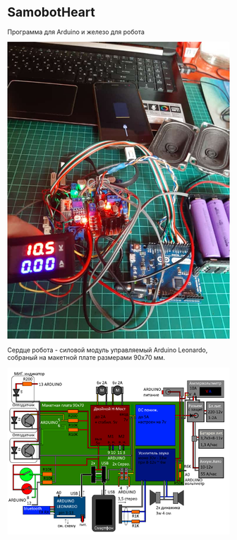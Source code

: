 # SamobotHeart
Программа для Arduino и железо для робота

![Иллюстрация к проекту](https://github.com/vindozo/SamobotHeart/blob/master/samobot.jpg)


Сердце робота - силовой модуль управляемый Arduino Leonardo, собраный на макетной плате размерами 90x70 мм.

![схема](https://github.com/vindozo/SamobotHeart/blob/master/schema2_1.png)
